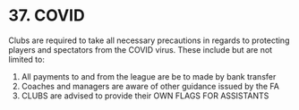 # 37. COVID

Clubs are required to take all necessary precautions in regards to protecting players and spectators from the COVID virus. These include but are not limited to:

1. All payments to and from the league are be to made by bank transfer
2. Coaches and managers are aware of other guidance issued by the FA
3. CLUBS are advised to provide their OWN FLAGS FOR ASSISTANTS
